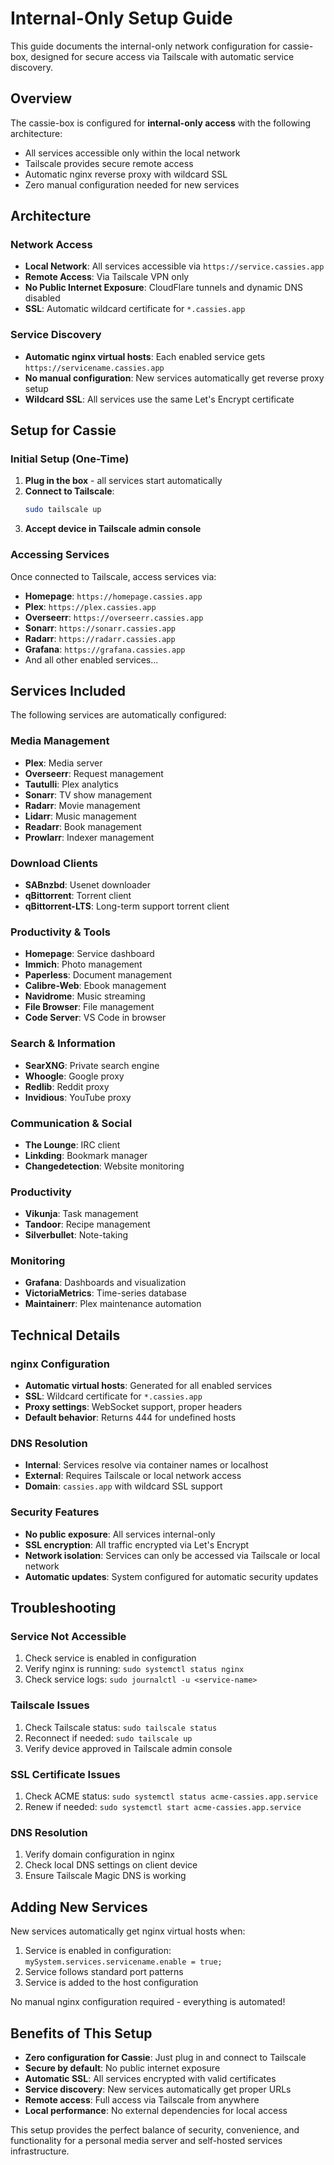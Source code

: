 # Internal-Only Setup Guide

This guide documents the internal-only network configuration for cassie-box, designed for secure access via Tailscale with automatic service discovery.

## Overview

The cassie-box is configured for **internal-only access** with the following architecture:
- All services accessible only within the local network
- Tailscale provides secure remote access
- Automatic nginx reverse proxy with wildcard SSL
- Zero manual configuration needed for new services

## Architecture

### Network Access
- **Local Network**: All services accessible via `https://service.cassies.app`
- **Remote Access**: Via Tailscale VPN only
- **No Public Internet Exposure**: CloudFlare tunnels and dynamic DNS disabled
- **SSL**: Automatic wildcard certificate for `*.cassies.app`

### Service Discovery
- **Automatic nginx virtual hosts**: Each enabled service gets `https://servicename.cassies.app`
- **No manual configuration**: New services automatically get reverse proxy setup
- **Wildcard SSL**: All services use the same Let's Encrypt certificate

## Setup for Cassie

### Initial Setup (One-Time)
1. **Plug in the box** - all services start automatically
2. **Connect to Tailscale**:
   ```bash
   sudo tailscale up
   ```
3. **Accept device in Tailscale admin console**

### Accessing Services
Once connected to Tailscale, access services via:
- **Homepage**: `https://homepage.cassies.app`
- **Plex**: `https://plex.cassies.app`
- **Overseerr**: `https://overseerr.cassies.app`
- **Sonarr**: `https://sonarr.cassies.app`
- **Radarr**: `https://radarr.cassies.app`
- **Grafana**: `https://grafana.cassies.app`
- And all other enabled services...

## Services Included

The following services are automatically configured:

### Media Management
- **Plex**: Media server
- **Overseerr**: Request management
- **Tautulli**: Plex analytics
- **Sonarr**: TV show management
- **Radarr**: Movie management
- **Lidarr**: Music management
- **Readarr**: Book management
- **Prowlarr**: Indexer management

### Download Clients
- **SABnzbd**: Usenet downloader
- **qBittorrent**: Torrent client
- **qBittorrent-LTS**: Long-term support torrent client

### Productivity & Tools
- **Homepage**: Service dashboard
- **Immich**: Photo management
- **Paperless**: Document management
- **Calibre-Web**: Ebook management
- **Navidrome**: Music streaming
- **File Browser**: File management
- **Code Server**: VS Code in browser

### Search & Information
- **SearXNG**: Private search engine
- **Whoogle**: Google proxy
- **Redlib**: Reddit proxy
- **Invidious**: YouTube proxy

### Communication & Social
- **The Lounge**: IRC client
- **Linkding**: Bookmark manager
- **Changedetection**: Website monitoring

### Productivity
- **Vikunja**: Task management
- **Tandoor**: Recipe management
- **Silverbullet**: Note-taking

### Monitoring
- **Grafana**: Dashboards and visualization
- **VictoriaMetrics**: Time-series database
- **Maintainerr**: Plex maintenance automation

## Technical Details

### nginx Configuration
- **Automatic virtual hosts**: Generated for all enabled services
- **SSL**: Wildcard certificate for `*.cassies.app`
- **Proxy settings**: WebSocket support, proper headers
- **Default behavior**: Returns 444 for undefined hosts

### DNS Resolution
- **Internal**: Services resolve via container names or localhost
- **External**: Requires Tailscale or local network access
- **Domain**: `cassies.app` with wildcard SSL support

### Security Features
- **No public exposure**: All services internal-only
- **SSL encryption**: All traffic encrypted via Let's Encrypt
- **Network isolation**: Services can only be accessed via Tailscale or local network
- **Automatic updates**: System configured for automatic security updates

## Troubleshooting

### Service Not Accessible
1. Check service is enabled in configuration
2. Verify nginx is running: `sudo systemctl status nginx`
3. Check service logs: `sudo journalctl -u <service-name>`

### Tailscale Issues
1. Check Tailscale status: `sudo tailscale status`
2. Reconnect if needed: `sudo tailscale up`
3. Verify device approved in Tailscale admin console

### SSL Certificate Issues
1. Check ACME status: `sudo systemctl status acme-cassies.app.service`
2. Renew if needed: `sudo systemctl start acme-cassies.app.service`

### DNS Resolution
1. Verify domain configuration in nginx
2. Check local DNS settings on client device
3. Ensure Tailscale Magic DNS is working

## Adding New Services

New services automatically get nginx virtual hosts when:
1. Service is enabled in configuration: `mySystem.services.servicename.enable = true;`
2. Service follows standard port patterns
3. Service is added to the host configuration

No manual nginx configuration required - everything is automated!

## Benefits of This Setup

- **Zero configuration for Cassie**: Just plug in and connect to Tailscale
- **Secure by default**: No public internet exposure
- **Automatic SSL**: All services encrypted with valid certificates
- **Service discovery**: New services automatically get proper URLs
- **Remote access**: Full access via Tailscale from anywhere
- **Local performance**: No external dependencies for local access

This setup provides the perfect balance of security, convenience, and functionality for a personal media server and self-hosted services infrastructure.
